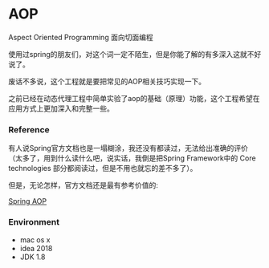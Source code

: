 # AOP

Aspect Oriented Programming 面向切面编程

使用过spring的朋友们，对这个词一定不陌生，但是你能了解的有多深入这就不好说了。

废话不多说，这个工程就是要把常见的AOP相关技巧实现一下。

之前已经在动态代理工程中简单实验了aop的基础（原理）功能，这个工程希望在应用方式上更加深入和完整一些。


### Reference
有人说Spring官方文档也是一塌糊涂，我还没有都读过，无法给出准确的评价（太多了，用到什么读什么吧，说实话，我倒是把Spring Framework中的 Core technologies 部分都阅读过，但是不用也就忘的差不多了）。

但是，无论怎样，官方文档还是最有参考价值的:

[Spring AOP](https://docs.spring.io/spring-framework/docs/current/spring-framework-reference/core.html#aop-api)

### Environment
- mac os x
- idea 2018
- JDK 1.8
